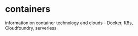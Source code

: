 # containers
information on container technology and clouds - Docker, K8s, Cloudfoundry, serverless
